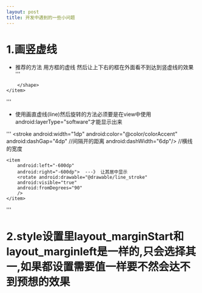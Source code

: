 ```yaml
---
layout: post
title: 开发中遇到的一些小问题
---
```

# 1.画竖虚线  
* 推荐的方法 用方框的虚线 然后让上下右的框在外面看不到达到竖虚线的效果 
'''
<layer-list xmlns:android="http://schemas.android.com/apk/res/android">
    <item
        android:top="-3dp"
        android:right="-3dp"
        android:bottom="-3dp">
        <shape>
            <stroke android:width="2px"
                android:color="@color/color_8C8A9A"
                android:dashGap="2dp"
                android:dashWidth="3dp" />

        </shape>
    </item>
</layer-list>
'''

* 使用画直虚线(line)然后旋转的方法必须要是在view中使用android:layerType="software"才能显示出来  

'''
<shape xmlns:android="http://schemas.android.com/apk/res/android"
    android:shape="line">
    <stroke
        android:width="1dp"
    android:color="@color/colorAccent"
    android:dashGap="4dp"   //间隔开的距离
    android:dashWidth="6dp"/> //横线的宽度
</shape>

    <item
        android:left="-600dp"
        android:right="-600dp">  ---》 让其居中显示
        <rotate android:drawable="@drawable/line_stroke"
        android:visible="true"
        android:fromDegrees="90"
        />
    </item>
</layer-list>
'''

# 2.style设置里layout_marginStart和layout_marginleft是一样的,只会选择其一,如果都设置需要值一样要不然会达不到预想的效果  

